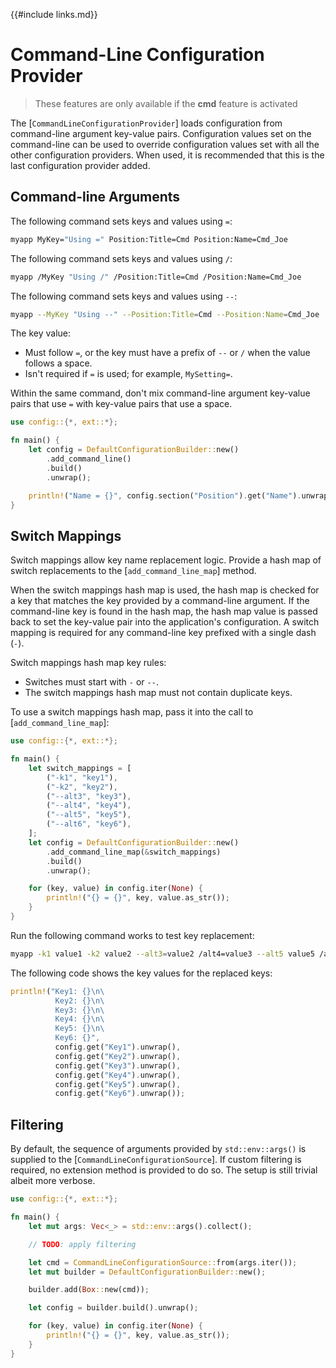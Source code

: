 {{#include links.md}}

# Command-Line Configuration Provider

>These features are only available if the **cmd** feature is activated

The [`CommandLineConfigurationProvider`] loads configuration from command-line argument key-value pairs. Configuration values set on the command-line can be used to override configuration values set with all the other configuration providers. When used, it is recommended that this is the last configuration provider added.

## Command-line Arguments

The following command sets keys and values using `=`:

```bash
myapp MyKey="Using =" Position:Title=Cmd Position:Name=Cmd_Joe
```

The following command sets keys and values using `/`:


```bash
myapp /MyKey "Using /" /Position:Title=Cmd /Position:Name=Cmd_Joe
```

The following command sets keys and values using `--`:

```bash
myapp --MyKey "Using --" --Position:Title=Cmd --Position:Name=Cmd_Joe
```

The key value:

- Must follow `=`, or the key must have a prefix of `--` or `/` when the value follows a space.
- Isn't required if `=` is used; for example, `MySetting=`.

Within the same command, don't mix command-line argument key-value pairs that use `=` with key-value pairs that use a space.

```rust
use config::{*, ext::*};

fn main() {
    let config = DefaultConfigurationBuilder::new()
        .add_command_line()
        .build()
        .unwrap();

    println!("Name = {}", config.section("Position").get("Name").unwrap());
}

```

## Switch Mappings

Switch mappings allow key name replacement logic. Provide a hash map of switch replacements to the [`add_command_line_map`] method.

When the switch mappings hash map is used, the hash map is checked for a key that matches the key provided by a command-line argument. If the command-line key is found in the hash map, the hash map value is passed back to set the key-value pair into the application's configuration. A
switch mapping is required for any command-line key prefixed with a single dash (`-`).

Switch mappings hash map key rules:

- Switches must start with `-` or `--`.
- The switch mappings hash map must not contain duplicate keys.

To use a switch mappings hash map, pass it into the call to [`add_command_line_map`]:

```rust
use config::{*, ext::*};

fn main() {
    let switch_mappings = [
        ("-k1", "key1"),
        ("-k2", "key2"),
        ("--alt3", "key3"),
        ("--alt4", "key4"),
        ("--alt5", "key5"),
        ("--alt6", "key6"),
    ];
    let config = DefaultConfigurationBuilder::new()
        .add_command_line_map(&switch_mappings)
        .build()
        .unwrap();

    for (key, value) in config.iter(None) {
        println!("{} = {}", key, value.as_str());
    }
}
```

Run the following command works to test key replacement:

```bash
myapp -k1 value1 -k2 value2 --alt3=value2 /alt4=value3 --alt5 value5 /alt6 value6
```

The following code shows the key values for the replaced keys:

```rust
println!("Key1: {}\n\
          Key2: {}\n\
          Key3: {}\n\
          Key4: {}\n\
          Key5: {}\n\
          Key6: {}",
          config.get("Key1").unwrap(),
          config.get("Key2").unwrap(),
          config.get("Key3").unwrap(),
          config.get("Key4").unwrap(),
          config.get("Key5").unwrap(),
          config.get("Key6").unwrap());
```

## Filtering

By default, the sequence of arguments provided by `std::env::args()` is supplied to the [`CommandLineConfigurationSource`]. If custom filtering is required, no extension method is provided to do so. The setup is still trivial albeit more verbose.

```rust
use config::{*, ext::*};

fn main() {
    let mut args: Vec<_> = std::env::args().collect();

    // TODO: apply filtering

    let cmd = CommandLineConfigurationSource::from(args.iter());
    let mut builder = DefaultConfigurationBuilder::new();

    builder.add(Box::new(cmd));

    let config = builder.build().unwrap();

    for (key, value) in config.iter(None) {
        println!("{} = {}", key, value.as_str());
    }
}
```